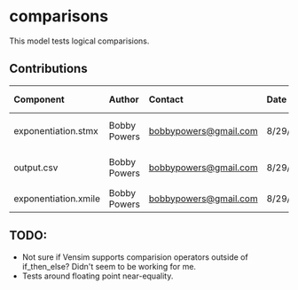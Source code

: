 comparisons
===========

This model tests logical comparisions.


Contributions
-------------

| Component             | Author          | Contact                    | Date    | Software Version          |
|:--------------------- |:--------------- |:-------------------------- |:------- |:------------------------- |
| exponentiation.stmx   | Bobby Powers    | bobbypowers@gmail.com      | 8/29/15 | Stella 10.0.6 for Win     |
| output.csv            | Bobby Powers    | bobbypowers@gmail.com      | 8/29/15 | Stella 10.0.6 for Win     |
| exponentiation.xmile  | Bobby Powers    | bobbypowers@gmail.com      | 8/29/15 | xmileconv v0.1.0          |

TODO:
-----
- Not sure if Vensim supports comparision operators outside of
  if_then_else?  Didn't seem to be working for me.
- Tests around floating point near-equality.
